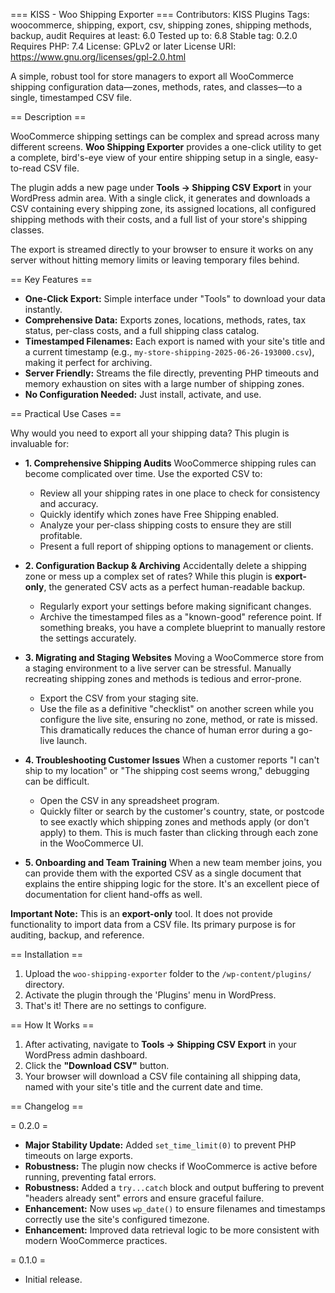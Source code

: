 === KISS - Woo Shipping Exporter ===
Contributors: KISS Plugins
Tags: woocommerce, shipping, export, csv, shipping zones, shipping methods, backup, audit
Requires at least: 6.0
Tested up to: 6.8
Stable tag: 0.2.0
Requires PHP: 7.4
License: GPLv2 or later
License URI: https://www.gnu.org/licenses/gpl-2.0.html

A simple, robust tool for store managers to export all WooCommerce shipping configuration data—zones, methods, rates, and classes—to a single, timestamped CSV file.

== Description ==

WooCommerce shipping settings can be complex and spread across many different screens. **Woo Shipping Exporter** provides a one-click utility to get a complete, bird's-eye view of your entire shipping setup in a single, easy-to-read CSV file.

The plugin adds a new page under **Tools → Shipping CSV Export** in your WordPress admin area. With a single click, it generates and downloads a CSV containing every shipping zone, its assigned locations, all configured shipping methods with their costs, and a full list of your store's shipping classes.

The export is streamed directly to your browser to ensure it works on any server without hitting memory limits or leaving temporary files behind.

== Key Features ==

* **One-Click Export:** Simple interface under "Tools" to download your data instantly.
* **Comprehensive Data:** Exports zones, locations, methods, rates, tax status, per-class costs, and a full shipping class catalog.
* **Timestamped Filenames:** Each export is named with your site's title and a current timestamp (e.g., `my-store-shipping-2025-06-26-193000.csv`), making it perfect for archiving.
* **Server Friendly:** Streams the file directly, preventing PHP timeouts and memory exhaustion on sites with a large number of shipping zones.
* **No Configuration Needed:** Just install, activate, and use.

== Practical Use Cases ==

Why would you need to export all your shipping data? This plugin is invaluable for:

* **1. Comprehensive Shipping Audits**
    WooCommerce shipping rules can become complicated over time. Use the exported CSV to:
    * Review all your shipping rates in one place to check for consistency and accuracy.
    * Quickly identify which zones have Free Shipping enabled.
    * Analyze your per-class shipping costs to ensure they are still profitable.
    * Present a full report of shipping options to management or clients.

* **2. Configuration Backup & Archiving**
    Accidentally delete a shipping zone or mess up a complex set of rates? While this plugin is **export-only**, the generated CSV acts as a perfect human-readable backup.
    * Regularly export your settings before making significant changes.
    * Archive the timestamped files as a "known-good" reference point. If something breaks, you have a complete blueprint to manually restore the settings accurately.

* **3. Migrating and Staging Websites**
    Moving a WooCommerce store from a staging environment to a live server can be stressful. Manually recreating shipping zones and methods is tedious and error-prone.
    * Export the CSV from your staging site.
    * Use the file as a definitive "checklist" on another screen while you configure the live site, ensuring no zone, method, or rate is missed. This dramatically reduces the chance of human error during a go-live launch.

* **4. Troubleshooting Customer Issues**
    When a customer reports "I can't ship to my location" or "The shipping cost seems wrong," debugging can be difficult.
    * Open the CSV in any spreadsheet program.
    * Quickly filter or search by the customer's country, state, or postcode to see exactly which shipping zones and methods apply (or don't apply) to them. This is much faster than clicking through each zone in the WooCommerce UI.

* **5. Onboarding and Team Training**
    When a new team member joins, you can provide them with the exported CSV as a single document that explains the entire shipping logic for the store. It's an excellent piece of documentation for client hand-offs as well.

**Important Note:** This is an **export-only** tool. It does not provide functionality to import data from a CSV file. Its primary purpose is for auditing, backup, and reference.

== Installation ==

1.  Upload the `woo-shipping-exporter` folder to the `/wp-content/plugins/` directory.
2.  Activate the plugin through the 'Plugins' menu in WordPress.
3.  That's it! There are no settings to configure.

== How It Works ==

1.  After activating, navigate to **Tools → Shipping CSV Export** in your WordPress admin dashboard.
2.  Click the **"Download CSV"** button.
3.  Your browser will download a CSV file containing all shipping data, named with your site's title and the current date and time.

== Changelog ==

= 0.2.0 =
* **Major Stability Update:** Added `set_time_limit(0)` to prevent PHP timeouts on large exports.
* **Robustness:** The plugin now checks if WooCommerce is active before running, preventing fatal errors.
* **Robustness:** Added a `try...catch` block and output buffering to prevent "headers already sent" errors and ensure graceful failure.
* **Enhancement:** Now uses `wp_date()` to ensure filenames and timestamps correctly use the site's configured timezone.
* **Enhancement:** Improved data retrieval logic to be more consistent with modern WooCommerce practices.

= 0.1.0 =
* Initial release.
